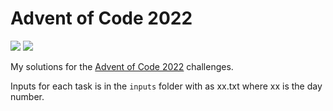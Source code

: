 # Advent of Code 2022

![](https://img.shields.io/badge/Stars%20-22_⭐-blue)
![](https://img.shields.io/badge/Lines_of_Code-307-blue)

My solutions for the [Advent of Code 2022](https://adventofcode.com/2022) challenges.

Inputs for each task is in the `inputs` folder with as xx.txt where xx is the day number.